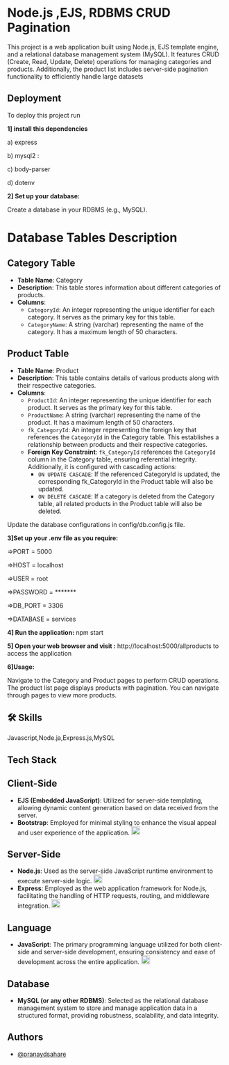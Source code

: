 
# Node.js ,EJS, RDBMS CRUD Pagination


This project is a web application built using Node.js, EJS template engine, and a relational database management system (MySQL). It features CRUD (Create, Read, Update, Delete) operations for managing categories and products. Additionally, the product list includes server-side pagination functionality to efficiently handle large datasets

## Deployment

To deploy this project run

**1] install this dependencies**

a) express 

b) mysql2 :

c) body-parser 

d) dotenv 

**2] Set up your database:**

Create a database in your RDBMS (e.g., MySQL).

# Database Tables Description

## Category Table
- **Table Name**: Category
- **Description**: This table stores information about different categories of products.
- **Columns**:
  - `CategoryId`: An integer representing the unique identifier for each category. It serves as the primary key for this table.
  - `CategoryName`: A string (varchar) representing the name of the category. It has a maximum length of 50 characters.

## Product Table
- **Table Name**: Product
- **Description**: This table contains details of various products along with their respective categories.
- **Columns**:
  - `ProductId`: An integer representing the unique identifier for each product. It serves as the primary key for this table.
  - `ProductName`: A string (varchar) representing the name of the product. It has a maximum length of 50 characters.
  - `fk_CategoryId`: An integer representing the foreign key that references the `CategoryId` in the Category table. This establishes a relationship between products and their respective categories.
  - **Foreign Key Constraint**: `fk_CategoryId` references the `CategoryId` column in the Category table, ensuring referential integrity. Additionally, it is configured with cascading actions:
    - `ON UPDATE CASCADE`: If the referenced CategoryId is updated, the corresponding fk_CategoryId in the Product table will also be updated.
    - `ON DELETE CASCADE`: If a category is deleted from the Category table, all related products in the Product table will also be deleted.


Update the database configurations in config/db.config.js file.

**3]Set up your .env file as you require:**

=>PORT = 5000

=>HOST = localhost

=>USER = root

=>PASSWORD = *******

=>DB_PORT = 3306

=>DATABASE = services




**4] Run the application:**
   npm start

**5] Open your web browser and visit :** http://localhost:5000/allproducts to access the application

**6]Usage:**

Navigate to the Category and Product pages to perform CRUD operations.
The product list page displays products with pagination. You can navigate through pages to view more products.



## 🛠 Skills
Javascript,Node.ja,Express.js,MySQL


## Tech Stack



## Client-Side
- **EJS (Embedded JavaScript)**: Utilized for server-side templating, allowing dynamic content generation based on data received from the server.
- **Bootstrap**: Employed for minimal styling to enhance the visual appeal and user experience of the application.
  <img src="https://upload.wikimedia.org/wikipedia/commons/thumb/b/b2/Bootstrap_logo.svg/2560px-Bootstrap_logo.svg.png" alt="Bootstrap" width="20"/>

## Server-Side
- **Node.js**: Used as the server-side JavaScript runtime environment to execute server-side logic.
  <img src="https://upload.wikimedia.org/wikipedia/commons/thumb/d/d9/Node.js_logo.svg/2560px-Node.js_logo.svg.png" alt="Node.js" width="20"/> 
- **Express**: Employed as the web application framework for Node.js, facilitating the handling of HTTP requests, routing, and middleware integration.
  <img src="https://upload.wikimedia.org/wikipedia/commons/6/64/Expressjs.png" alt="Express" width="20"/>

## Language
- **JavaScript**: The primary programming language utilized for both client-side and server-side development, ensuring consistency and ease of development across the entire application.
  <img src="https://upload.wikimedia.org/wikipedia/commons/9/99/Unofficial_JavaScript_logo_2.svg" alt="JavaScript" width="20"/>

## Database
- **MySQL (or any other RDBMS)**: Selected as the relational database management system to store and manage application data in a structured format, providing robustness, scalability, and data integrity.



## Authors

- [@pranaydsahare](https://github.com/pranaydsahare)

